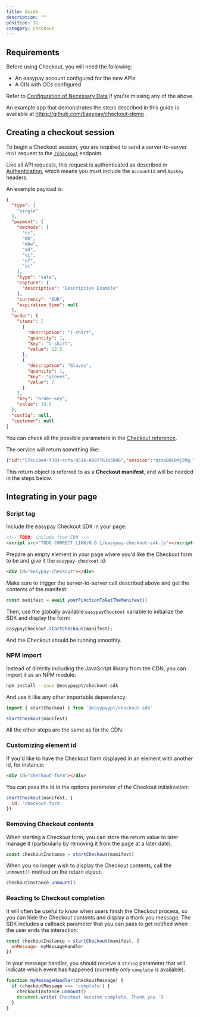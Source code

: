 ```yaml
---
title: Guide
description: ""
position: 32
category: Checkout
---
```


## Requirements

Before using Checkout, you will need the following:

<!-- Copied from the current Docs.
     TODO: Clearer explanation after the relevant sections are written -->

- An easypay account configured for the new APIs
- A CIN with CCs configured

Refer to [Configuration of Necessary Data](/first-steps/necessary-data) if you're missing any of the above.

An example app that demonstrates the steps described in this guide is available at https://github.com/Easypay/checkout-demo .

## Creating a checkout session

To begin a Checkout session, you are required to send a server-to-server `POST` request to the [`/checkout`](/checkout/reference#checkout) endpoint.

Like all API requests, this request is authenticated as described in [Authentication](/first-steps/necessary-data#authentication), which means you must include the `AccountId` and `ApiKey` headers.

An example payload is:

```json
{
  "type": [
    "single"
  ],
  "payment": {
    "methods": [
      "cc",
      "mb",
      "mbw",
      "dd",
      "vi",
      "uf",
      "sc"
    ],
    "type": "sale",
    "capture": {
      "descriptive": "Descriptive Example"
    },
    "currency": "EUR",
    "expiration_time": null
  },
  "order": {
    "items": [
      {
        "description": "T-shirt",
        "quantity": 1,
        "key": "t-shirt",
        "value": 12.5
      },
      {
        "description": "Gloves",
        "quantity": 1,
        "key": "gloves",
        "value": 7
      }
    ],
    "key": "order-key",
    "value": 19.5
  },
  "config": null,
  "customer": null
}
```

You can check all the possible parameters in the [Checkout reference](/checkout/reference#checkout).

The service will return something like:

```json
{"id":"57cc19e9-f393-4cfa-9516-8807763b5096","session":"8zoaBOC0Mj5Mg_YAbdRCqYGI66Zc2DttAWeyVcedzhuT3r2IE8aS7l7H-sQOyppgawIv-wO48H_oKDHMzvMf1TeIJwo3Xu7HO7Tmj7y1iblt8t9JlEzyNdf5HurTvCeszC8PdRS4mbaPBCMCQ7g4xkG0qUuOEhiee5OB49MJJQ-Mo9vEnC_R4hzRBi-HSIMviTNDcCm5NiMnn__nWZxpfAmh6pYUg_eznqTGNbheYLu7ku_mBn7HvAdJQcgsmk6eeD-Z9S8SsK-ONHpbJQz1LNZsUkIIiWpNxPMrzD5Je0r2veawzAaIQmCeN8hYncHDfl5YZ7PP28MFVtEjMGOxsOsqxL4wmDOLPO5s6aWMq7Dxns-OGgf0r7dmaka4Y2mXovLVtNxsGgsNbBav8K86f5DceCDmPKBzYh-X5i1nx07LuqYKoJmA8NfyVP5tb-R3Y9dtwbPzcHc_AyQVKlsM0HtW3JXAdqoIBfsDgUqwASeuqQHEyIITKlcRvDIzWFaxTgXmmJauj6et7mo1GEM4L1gDkA1IXOd3n4HU2GvfPw==","config":null}
```

This return object is referred to as a **Checkout manifest**, and will be needed in the steps below.


## Integrating in your page
### Script tag

Include the easypay Checkout SDK in your page:

```html
<!-- TODO: include from CDN -->
<script src="TODO_CORRECT_LINK/0.0.1/easypay-checkout-sdk.js"></script>
```

Prepare an empty element in your page where you'd like the Checkout form to be and give it the `easypay-checkout` id:

```html
<div id="easypay-checkout"></div>
```

Make sure to trigger the server-to-server call described above and get the contents of the manifest:

```javascript
const manifest = await yourFunctionToGetTheManifest()
```

Then, use the globally available `easypayCheckout` variable to initialize the SDK and display the form:

```javascript
easypayCheckout.startCheckout(manifest);
```

And the Checkout should be running smoothly.

### NPM import

Instead of directly including the JavaScript library from the CDN, you can import it as an NPM module:

```bash
npm install --save @easypaypt/checkout-sdk
```

And use it like any other importable dependency:

```javascript
import { startCheckout } from '@easypaypt/checkout-sdk'

startCheckout(manifest)
```

All the other steps are the same as for the CDN.

### Customizing element id

If you'd like to have the Checkout form displayed in an element with another id, for instance:

```html
<div id="checkout-form"></div>
```

You can pass the id in the options parameter of the Checkout initialization:

```javascript
startCheckout(manifest, {
  id: 'checkout-form'
})
```

### Removing Checkout contents

When starting a Checkout form, you can store the return value to later manage it (particularly by removing it from the page at a later date).

```javascript
const checkoutInstance = startCheckout(manifest)
```

When you no longer wish to display the Checkout contents, call the `unmount()` method on the return object:

```javascript
checkoutInstance.unmount()
```

### Reacting to Checkout completion

It will often be useful to know when users finish the Checkout process, so you can hide the Checkout contents and display a thank you message.
The SDK includes a callback parameter that you can pass to get notified when the user ends the interaction:

```javascript
const checkoutInstance = startCheckout(manifest, {
  onMessage: myMessageHandler
})
```

In your message handler, you should receive a `string` parameter that will indicate which event has happened (currently only `complete` is available).

```javascript
function myMessageHandler(checkoutMessage) {
  if (checkoutMessage === 'complete') {
    checkoutInstance.unmount()
    document.write('Checkout session complete. Thank you.')
  }
}
```

